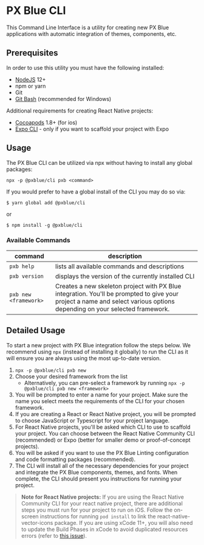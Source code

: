 # PX Blue CLI
This Command Line Interface is a utility for creating new PX Blue applications with automatic integration of themes, components, etc.

## Prerequisites
In order to use this utility you must have the following installed:
- [NodeJS](https://nodejs.org/en/download/) 12+
- npm or yarn
- Git
- [Git Bash](https://gitforwindows.org/) (recommended for Windows)

Additional requirements for creating React Native projects:
- [Cocoapods](https://cocoapods.org/) 1.8+ (for ios)
- [Expo CLI](https://docs.expo.io/versions/latest/workflow/expo-cli/) - only if you want to scaffold your project with Expo


## Usage
The PX Blue CLI can be utilized via npx without having to install any global packages:
```
npx -p @pxblue/cli pxb <command>
```

If you would prefer to have a global install of the CLI you may do so via:
```shell
$ yarn global add @pxblue/cli
```
or
```shell
$ npm install -g @pxblue/cli
```

### Available Commands
|command                | description                                                                                                                                                              |
|-----------------------|--------------------------------------------------------------------------------------------------------------------------------------------------------------------------|
| `pxb help`            | lists all available commands and descriptions                                                                                                                            |
| `pxb version`         | displays the version of the currently installed CLI                                                                                                                      |
| `pxb new <framework>` | Creates a new skeleton project with PX Blue integration. You'll be prompted to give your project a name and select various options depending on your selected framework. |

## Detailed Usage
To start a new project with PX Blue integration follow the steps below. We recommend using `npx` (instead of installing it globally) to run the CLI as it will ensure you are always using the most up-to-date version.

1. `npx -p @pxblue/cli pxb new`
2. Choose your desired framework from the list
    - Alternatively, you can pre-select a framework by running `npx -p @pxblue/cli pxb new <framework>`
3. You will be prompted to enter a name for your project. Make sure the name you select meets the requirements of the CLI for your chosen framework.
4. If you are creating a React or React Native project, you will be prompted to choose JavaScript or Typescript for your project language.
5. For React Native projects, you'll be asked which CLI to use to scaffold your project. You can choose between the React Native Community CLI (recommended) or Expo (better for smaller demo or proof-of-concept projects).
6. You will be asked if you want to use the PX Blue Linting configuration and code formatting packages (recommended).
7. The CLI will install all of the necessary dependencies for your project and integrate the PX Blue components, themes, and fonts. When complete, the CLI should present you instructions for running your project.
> **Note for React Native projects:** If you are using the React Native Community CLI for your react native project, there are additional steps you must run for your project to run on iOS. Follow the on-screen instructions for running `pod install` to link the react-native-vector-icons package. If you are using xCode 11+, you will also need to update the Build Phases in xCode to avoid duplicated resources errors (refer to [this issue](https://github.com/oblador/react-native-vector-icons/issues/1074)).